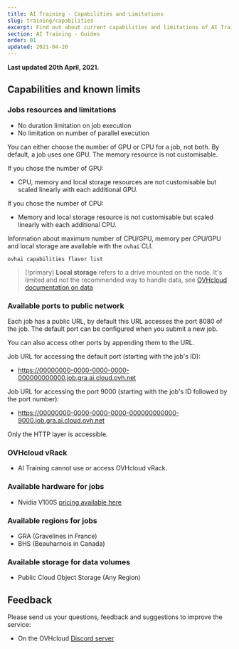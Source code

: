 ```yaml
---
title: AI Training - Capabilities and Limitations
slug: training/capabilities
excerpt: Find out about current capabilities and limitations of AI Training
section: AI Training - Guides
order: 01
updated: 2021-04-20
---
```


**Last updated 20th April, 2021.**

## Capabilities and known limits

### Jobs resources and limitations

-   No duration limitation on job execution
-   No limitation on number of parallel execution

You can either choose the number of GPU or CPU for a job, not both.
By default, a job uses one GPU.
The memory resource is not customisable.

If you chose the number of GPU:

-   CPU, memory and local storage resources are not customisable but scaled linearly with each additional GPU.

If you chose the number of CPU:

-   Memory and local storage resource is not customisable but scaled linearly with each additional CPU.

Information about maximum number of CPU/GPU, memory per CPU/GPU and local storage are available with the `ovhai` CLI.

``` {.console}
ovhai capabilities flavor list
```

> [!primary]
> **Local storage** refers to a drive mounted on the node. It's limited and not the recommended way to handle data, see [OVHcloud documentation on data](https://docs.ovh.com/gb/en/publiccloud/ai/data)

### Available ports to public network

Each job has a public URL, by default this URL accesses the port 8080 of the job. The default port can be configured when you submit a new job.

You can also access other ports by appending them to the URL.

Job URL for accessing the default port (starting with the job's ID):

-   https://00000000-0000-0000-0000-000000000000.job.gra.ai.cloud.ovh.net

Job URL for accessing the port 9000 (starting with the job's ID followed by the port number):

-   https://00000000-0000-0000-0000-000000000000-9000.job.gra.ai.cloud.ovh.net

Only the HTTP layer is accessible.

### OVHcloud vRack

-   AI Training cannot use or access OVHcloud vRack.

### Available hardware for jobs

-   Nvidia V100S [pricing available here](https://www.ovhcloud.com/en-gb/public-cloud/prices/#ai-machine-learning)

### Available regions for jobs

-   GRA (Gravelines in France)
-   BHS (Beauharnois in Canada)

### Available storage for data volumes

-   Public Cloud Object Storage (Any Region)

## Feedback

Please send us your questions, feedback and suggestions to improve the service:

- On the OVHcloud [Discord server](https://discord.com/invite/vXVurFfwe9)
